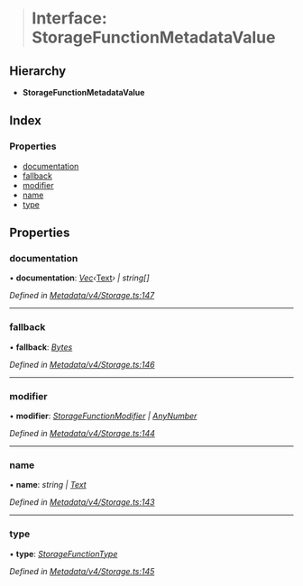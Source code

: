 > # Interface: StorageFunctionMetadataValue

## Hierarchy

* **StorageFunctionMetadataValue**

## Index

### Properties

* [documentation](_metadata_v4_storage_.storagefunctionmetadatavalue.md#documentation)
* [fallback](_metadata_v4_storage_.storagefunctionmetadatavalue.md#fallback)
* [modifier](_metadata_v4_storage_.storagefunctionmetadatavalue.md#modifier)
* [name](_metadata_v4_storage_.storagefunctionmetadatavalue.md#name)
* [type](_metadata_v4_storage_.storagefunctionmetadatavalue.md#type)

## Properties

###  documentation

• **documentation**: *[Vec](../classes/_codec_vec_.vec.md)‹*[Text](../classes/_primitive_text_.text.md)*› | string[]*

*Defined in [Metadata/v4/Storage.ts:147](https://github.com/polkadot-js/api/blob/908e9a8/packages/types/src/Metadata/v4/Storage.ts#L147)*

___

###  fallback

• **fallback**: *[Bytes](../classes/_primitive_bytes_.bytes.md)*

*Defined in [Metadata/v4/Storage.ts:146](https://github.com/polkadot-js/api/blob/908e9a8/packages/types/src/Metadata/v4/Storage.ts#L146)*

___

###  modifier

• **modifier**: *[StorageFunctionModifier](../classes/_metadata_v0_storage_.storagefunctionmodifier.md) | [AnyNumber](../modules/_types_.md#anynumber)*

*Defined in [Metadata/v4/Storage.ts:144](https://github.com/polkadot-js/api/blob/908e9a8/packages/types/src/Metadata/v4/Storage.ts#L144)*

___

###  name

• **name**: *string | [Text](../classes/_primitive_text_.text.md)*

*Defined in [Metadata/v4/Storage.ts:143](https://github.com/polkadot-js/api/blob/908e9a8/packages/types/src/Metadata/v4/Storage.ts#L143)*

___

###  type

• **type**: *[StorageFunctionType](../classes/_metadata_v4_storage_.storagefunctiontype.md)*

*Defined in [Metadata/v4/Storage.ts:145](https://github.com/polkadot-js/api/blob/908e9a8/packages/types/src/Metadata/v4/Storage.ts#L145)*